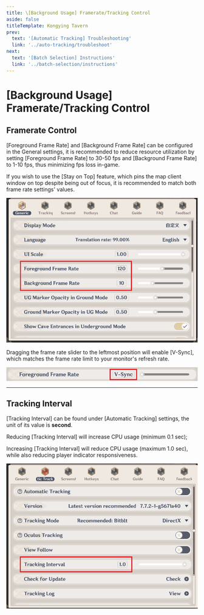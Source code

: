 ```yaml
---
title: \[Background Usage] Framerate/Tracking Control
aside: false
titleTemplate: Kongying Tavern
prev:
  text: '[Automatic Tracking] Troubleshooting'
  link: '../auto-tracking/troubleshoot'
next:
  text: '[Batch Selection] Instructions'
  link: '../batch-selection/instructions'
---
```


# [Background Usage] Framerate/Tracking Control

## Framerate Control

[Foreground Frame Rate] and [Background Frame Rate] can be configured in the General settings, it is recommended to reduce resource utilization by setting [Foreground Frame Rate] to 30-50 fps and [Background Frame Rate] to 1-10 fps, thus minimizing fps loss in-game.

If you wish to use the [Stay on Top] feature, which pins the map client window on top despite being out of focus, it is recommended to match both frame rate settings' values.

![](/imgs/en/manual/bg-frate/1.png)

Dragging the frame rate slider to the leftmost position will enable \[V-Sync], which matches the frame rate limit to your monitor's refresh rate.

![](/imgs/en/manual/bg-frate/2.png)

---

## Tracking Interval

[Tracking Interval] can be found under [Automatic Tracking] settings, the unit of its value is **second**.

Reducing [Tracking Interval] will increase CPU usage (minimum 0.1 sec);

Increasing [Tracking Interval] will reduce CPU usage (maximum 1.0 sec), while also reducing player indicator responsiveness.

![](/imgs/en/manual/bg-frate/3.png)
